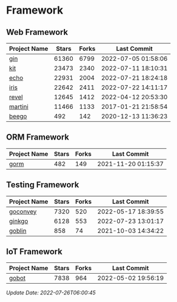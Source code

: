 # Framework

## Web Framework
| Project Name | Stars | Forks | Last Commit |
| ------------ | ----- | ----- | ----------- |
| [gin](https://github.com/gin-gonic/gin) | 61360 | 6799 | 2022-07-05 01:58:06 |
| [kit](https://github.com/go-kit/kit) | 23473 | 2340 | 2022-07-11 18:10:31 |
| [echo](https://github.com/labstack/echo) | 22931 | 2004 | 2022-07-21 18:24:18 |
| [iris](https://github.com/kataras/iris) | 22642 | 2411 | 2022-07-22 14:11:17 |
| [revel](https://github.com/revel/revel) | 12645 | 1412 | 2022-04-12 20:53:30 |
| [martini](https://github.com/go-martini/martini) | 11466 | 1133 | 2017-01-21 21:58:54 |
| [beego](https://github.com/astaxie/beego) | 492 | 142 | 2020-12-13 11:36:23 |

## ORM Framework
| Project Name | Stars | Forks | Last Commit |
| ------------ | ----- | ----- | ----------- |
| [gorm](https://github.com/jinzhu/gorm) | 482 | 149 | 2021-11-20 01:15:37 |

## Testing Framework
| Project Name | Stars | Forks | Last Commit |
| ------------ | ----- | ----- | ----------- |
| [goconvey](https://github.com/smartystreets/goconvey) | 7320 | 520 | 2022-05-17 18:39:55 |
| [ginkgo](https://github.com/onsi/ginkgo) | 6128 | 553 | 2022-07-23 13:01:17 |
| [goblin](https://github.com/franela/goblin) | 858 | 74 | 2021-10-03 14:34:22 |

## IoT Framework
| Project Name | Stars | Forks | Last Commit |
| ------------ | ----- | ----- | ----------- |
| [gobot](https://github.com/hybridgroup/gobot) | 7838 | 964 | 2022-05-02 19:56:19 |

*Update Date: 2022-07-26T06:00:45*